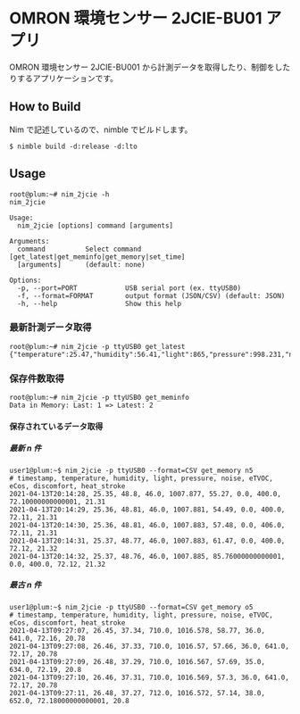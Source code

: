 # OMRON 環境センサー 2JCIE-BU01 アプリ

OMRON 環境センサー 2JCIE-BU001 から計測データを取得したり、制御をしたりするアプリケーションです。

## How to Build

Nim で記述しているので、nimble でビルドします。

    $ nimble build -d:release -d:lto

## Usage

    root@plum:~# nim_2jcie -h
    nim_2jcie

    Usage:
      nim_2jcie [options] command [arguments]

    Arguments:
      command          Select command [get_latest|get_meminfo|get_memory|set_time]
      [arguments]      (default: none)

    Options:
      -p, --port=PORT            USB serial port (ex. ttyUSB0)
      -f, --format=FORMAT        output format (JSON/CSV) (default: JSON)
      -h, --help                 Show this help


### 最新計測データ取得

    root@plum:~# nim_2jcie -p ttyUSB0 get_latest
    {"temperature":25.47,"humidity":56.41,"light":865,"pressure":998.231,"noise":56.46,"eTVOC":15,"eCos":505,"discomfort":73.08,"heat_stroke":22.45}

### 保存件数取得

    root@plum:~# nim_2jcie -p ttyUSB0 get_meminfo
    Data in Memory: Last: 1 => Latest: 2

#### 保存されているデータ取得

##### 最新 n 件

    user1@plum:~$ nim_2jcie -p ttyUSB0 --format=CSV get_memory n5
    # timestamp, temperature, humidity, light, pressure, noise, eTVOC, eCos, discomfort, heat_stroke
    2021-04-13T20:14:28, 25.35, 48.8, 46.0, 1007.877, 55.27, 0.0, 400.0, 72.10000000000001, 21.31
    2021-04-13T20:14:29, 25.36, 48.81, 46.0, 1007.881, 54.49, 0.0, 400.0, 72.11, 21.31
    2021-04-13T20:14:30, 25.36, 48.81, 46.0, 1007.883, 57.48, 0.0, 406.0, 72.11, 21.31
    2021-04-13T20:14:31, 25.37, 48.77, 46.0, 1007.883, 61.47, 0.0, 400.0, 72.12, 21.32
    2021-04-13T20:14:32, 25.37, 48.76, 46.0, 1007.885, 85.76000000000001, 0.0, 400.0, 72.12, 21.32

##### 最古 n 件

    user1@plum:~$ nim_2jcie -p ttyUSB0 --format=CSV get_memory o5
    # timestamp, temperature, humidity, light, pressure, noise, eTVOC, eCos, discomfort, heat_stroke
    2021-04-13T09:27:07, 26.45, 37.34, 710.0, 1016.578, 58.77, 36.0, 641.0, 72.16, 20.78
    2021-04-13T09:27:08, 26.46, 37.33, 710.0, 1016.57, 57.66, 36.0, 641.0, 72.17, 20.78
    2021-04-13T09:27:09, 26.48, 37.29, 710.0, 1016.567, 57.69, 35.0, 634.0, 72.19, 20.8
    2021-04-13T09:27:10, 26.46, 37.31, 710.0, 1016.569, 57.3, 36.0, 641.0, 72.17, 20.78
    2021-04-13T09:27:11, 26.48, 37.27, 712.0, 1016.572, 57.14, 38.0, 652.0, 72.18000000000001, 20.8
